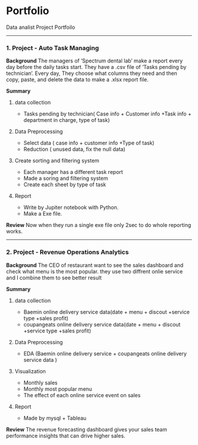# Portfolio
Data analist Project Portfoilo

------------------
### 1. Project - Auto Task Managing
 **Background**
The managers of ‘Spectrum dental lab’ make a report every day before the daily tasks start. They have a .csv file of ‘Tasks pending by technician’. 
Every day, They choose what columns they need and then copy, paste, and delete the data to make a .xlsx report file. 
 
 **Summary**
1. data collection
    - Tasks pending by technician( Case info + Customer info +Task info + department in charge, type of task)
   

1. Data Preprocessing
   - Select data ( case info + customer info +Type of task)
    - Reduction ( unused data, fix the null data)
    

1. Create sorting and filtering system 
    - Each manager has a different task report 
    - Made a soring and filtering system
    - Create each sheet by type of task 


1. Report
    - Write by Jupiter notebook with Python.
    - Make a Exe file. 


**Review**
Now when they run a single exe file only 2sec to do whole reporting works.

------------------

### 2. Project - Revenue Operations Analytics
 **Background**
The CEO of restaurant want to see the sales dashboard and check what menu is the most popular. they use two diffrent onlie service and I combine them to see better result
 
 **Summary**
1. data collection
    - Baemin online delivery service data(date + menu + discout +service type +sales profit)
    - coupangeats online delivery service data(date + menu + discout +service type +sales profit)
   

1. Data Preprocessing
   - EDA (Baemin online delivery service + coupangeats online delivery service data )
    

1. Visualization
    - Monthly sales
    - Monthly most popular menu
    - The effect of each online service event on sales


1. Report
    - Made by mysql + Tableau


**Review**
The revenue forecasting dashboard gives your sales team performance insights that can drive higher sales.
